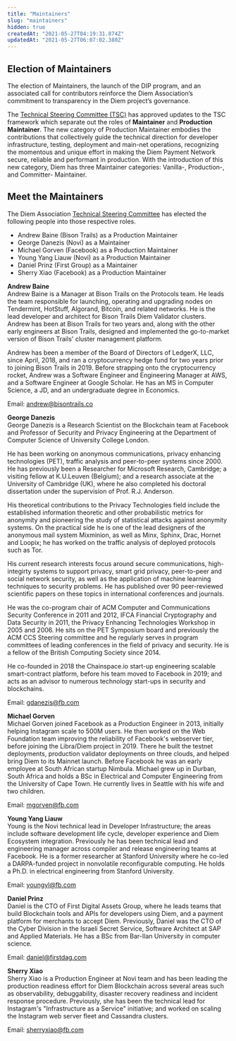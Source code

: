 ```yaml
---
title: "Maintainers"
slug: "maintainers"
hidden: true
createdAt: "2021-05-27T04:19:31.874Z"
updatedAt: "2021-05-27T06:07:02.380Z"
---
```

## Election of Maintainers
The election of Maintainers, the launch of the DIP program, and an associated call for contributors reinforce the Diem Association’s commitment to transparency in the Diem project’s governance.

The [Technical Steering Committee (TSC)](https://www.diem.com/en-us/association/#technical_steering_committee) has approved updates to the TSC framework which separate out the roles of **Maintainer** and **Production Maintainer**. The new category of Production Maintainer embodies the contributions that collectively guide the technical direction for developer infrastructure, testing, deployment and main-net operations, recognizing the momentous and unique effort in making the Diem Payment Network secure, reliable and performant in production. With the introduction of this new category, Diem has three Maintainer categories: Vanilla-, Production-, and Committer- Maintainer.


## Meet the Maintainers
The Diem Association [Technical Steering Committee](https://www.diem.com/en-us/association/#technical_steering_committee) has elected the following people into those respective roles.
 - Andrew Baine (Bison Trails) as a Production Maintainer
 - George Danezis (Novi) as a Maintainer
 - Michael Gorven (Facebook) as a Production Maintainer
 - Young Yang Liauw (Novi) as a Production Maintainer
 - Daniel Prinz (First Group) as a Maintainer
 - Sherry Xiao (Facebook) as a Production Maintainer


**Andrew Baine** \
Andrew Baine is a Manager at Bison Trails on the Protocols team. He leads the team
responsible for launching, operating and upgrading nodes on Tendermint, HotStuff,
Algorand, Bitcoin, and related networks. He is the lead developer and architect for Bison Trails Diem Validator clusters. Andrew has been at Bison Trails for two years and, along with the other early engineers at Bison Trails, designed and implemented the go-to-market version of Bison Trails' cluster management platform.

Andrew has been a member of the Board of Directors of LedgerX, LLC, since April, 2018, and ran a cryptocurrency hedge fund for two years prior to joining Bison Trails in 2019. Before strapping onto the cryptocurrency rocket, Andrew was a Software Engineer and Engineering Manager at AWS, and a Software Engineer at Google Scholar. He has an MS in Computer Science, a JD, and an undergraduate degree in Economics.

Email: [andrew@bisontrails.co](mailto:andrew@bisontrails.co)


**George Danezis** \
George Danezis is a Research Scientist on the Blockchain team at Facebook and Professor of Security and Privacy Engineering at the Department of Computer Science of University College London.

He has been working on anonymous communications, privacy enhancing technologies (PET), traffic analysis and peer-to-peer systems since 2000. He has previously been a Researcher for Microsoft Research, Cambridge; a visiting fellow at K.U.Leuven (Belgium); and a research associate at the University of Cambridge (UK), where he also completed his doctoral dissertation under the supervision of Prof. R.J. Anderson.

His theoretical contributions to the Privacy Technologies field include the established information theoretic and other probabilistic metrics for anonymity and pioneering the study of statistical attacks against anonymity systems. On the practical side he is one of the lead designers of the anonymous mail system Mixminion, as well as Minx, Sphinx, Drac, Hornet and Loopix; he has worked on the traffic analysis of deployed protocols such as Tor.

His current research interests focus around secure communications, high-integirty systems to support privacy, smart grid privacy, peer-to-peer and social network security, as well as the application of machine learning techniques to security problems. He has published over 90 peer-reviewed scientific papers on these topics in international conferences and journals.

He was the co-program chair of ACM Computer and Communications Security Conference in 2011 and 2012, IFCA Financial Cryptography and Data Security in 2011, the Privacy Enhancing Technologies Workshop in 2005 and 2006. He sits on the PET Symposium board and previously the ACM CCS Steering committee and he regularly serves in program committees of leading conferences in the field of privacy and security. He is a fellow of the British Computing Society since 2014.

He co-founded in 2018 the Chainspace.io start-up engineering scalable smart-contract platform, before his team moved to Facebook in 2019; and acts as an advisor to numerous technology start-ups in security and blockchains.

Email: [gdanezis@fb.com](mailto:gdanezis@fb.com)


**Michael Gorven** \
Michael Gorven joined Facebook as a Production Engineer in 2013, initially helping Instagram scale to 500M users. He then worked on the Web Foundation team improving the reliability of Facebook's webserver tier, before joining the Libra/Diem project in 2019. There he built the testnet deployments, production validator deployments on three clouds, and helped bring Diem to its Mainnet launch. Before Facebook he was an early employee at South African startup Nimbula. Michael grew up in Durban, South Africa and holds a BSc in Electrical and Computer Engineering from the University of Cape Town. He currently lives in Seattle with his wife and two children.

Email: [mgorven@fb.com](mailto:mgorven@fb.com)


**Young Yang Liauw** \
Young is the Novi technical lead in Developer Infrastructure; the areas include software development life cycle, developer experience and Diem Ecosystem integration.  Previously he has been technical lead and engineering manager across compiler and release engineering teams at Facebook.  He is a former researcher at Stanford University where he co-led a DARPA-funded project in nonvolatile reconfigurable computing. He holds a Ph.D. in electrical engineering from Stanford University.

Email: [youngyl@fb.com](mailto:youngyl@fb.com)


**Daniel Prinz** \
Daniel is the CTO of First Digital Assets Group, where he leads teams that build Blockchain tools and APIs for developers using Diem, and a payment platform for merchants to accept Diem. Previously, Daniel was the CTO of the Cyber Division in the Israeli Secret Service, Software Architect at SAP and Applied Materials. He has a BSc from Bar-Ilan University in computer science.

Email: [daniel@firstdag.com](mailto:daniel@firstdag.com)


**Sherry Xiao** \
Sherry Xiao is a Production Engineer at Novi team and has been leading the production readiness effort for Diem Blockchain across several areas such as observability, debuggability, disaster recovery readiness and incident response procedure. Previously, she has been the technical lead for Instagram's "Infrastructure as a Service" initiative; and worked on scaling the Instagram web server fleet and Cassandra clusters.

Email: [sherryxiao@fb.com](mailto:sherryxiao@fb.com)